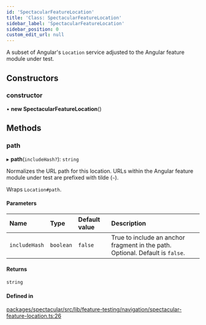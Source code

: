 ```yaml
---
id: 'SpectacularFeatureLocation'
title: 'Class: SpectacularFeatureLocation'
sidebar_label: 'SpectacularFeatureLocation'
sidebar_position: 0
custom_edit_url: null
---
```


A subset of Angular's `Location` service adjusted to the Angular feature module
under test.

## Constructors

### constructor

• **new SpectacularFeatureLocation**()

## Methods

### path

▸ **path**(`includeHash?`): `string`

Normalizes the URL path for this location. URLs within the Angular feature
module under test are prefixed with tilde (`~`).

Wraps `Location#path`.

#### Parameters

| Name          | Type      | Default value | Description                                                                   |
| :------------ | :-------- | :------------ | :---------------------------------------------------------------------------- |
| `includeHash` | `boolean` | `false`       | True to include an anchor fragment in the path. Optional. Default is `false`. |

#### Returns

`string`

#### Defined in

[packages/spectacular/src/lib/feature-testing/navigation/spectacular-feature-location.ts:26](https://github.com/ngworker/ngworker/blob/81124b8/packages/spectacular/src/lib/feature-testing/navigation/spectacular-feature-location.ts#L26)
